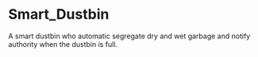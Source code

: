 # Smart_Dustbin
A smart dustbin who automatic segregate dry and wet garbage and notify authority when the dustbin is full.
